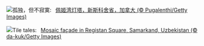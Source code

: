 ![](https://www.bing.com/th?id=OHR.PeggysCove_ZH-CN4221190894_UHD.jpg&w=1000)孤独，但不寂寞:&nbsp;&ensp;[佩姬湾灯塔，新斯科舍省，加拿大 (© Pugalenthi/Getty Images)](https://www.bing.com/th?id=OHR.PeggysCove_ZH-CN4221190894_UHD.jpg)
<br><br/>
![](https://www.bing.com/th?id=OHR.RegistanUzbekistan_EN-US7287760362_UHD.jpg&w=1000)Tile tales:&nbsp;&ensp;[Mosaic façade in Registan Square, Samarkand, Uzbekistan (© da-kuk/Getty Images)](https://www.bing.com/th?id=OHR.RegistanUzbekistan_EN-US7287760362_UHD.jpg)
<br><br/>
